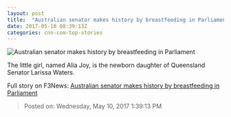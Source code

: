 ```yaml
---
layout: post
title:  "Australian senator makes history by breastfeeding in Parliament"
date: 2017-05-10 08:39:13Z
categories: cnn-com-top-stories
---
```


![Australian senator makes history by breastfeeding in Parliament](http://i2.cdn.cnn.com/cnnnext/dam/assets/170509092623-larissa-waters-breastfeeding-super-tease.jpg)

The little girl, named Alia Joy, is the newborn daughter of Queensland Senator Larissa Waters.


Full story on F3News: [Australian senator makes history by breastfeeding in Parliament](http://www.f3nws.com/n/DBYdKH)

> Posted on: Wednesday, May 10, 2017 1:39:13 PM
